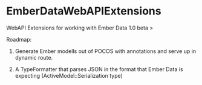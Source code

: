 EmberDataWebAPIExtensions
=========================

WebAPI Extensions for working with Ember Data 1.0 beta > 

Roadmap: 

1. Generate Ember modells out of POCOS with annotations and serve up in dynamic route.


2. A TypeFormatter that parses JSON in the format that Ember Data is expecting (ActiveModel::Serialization type)

